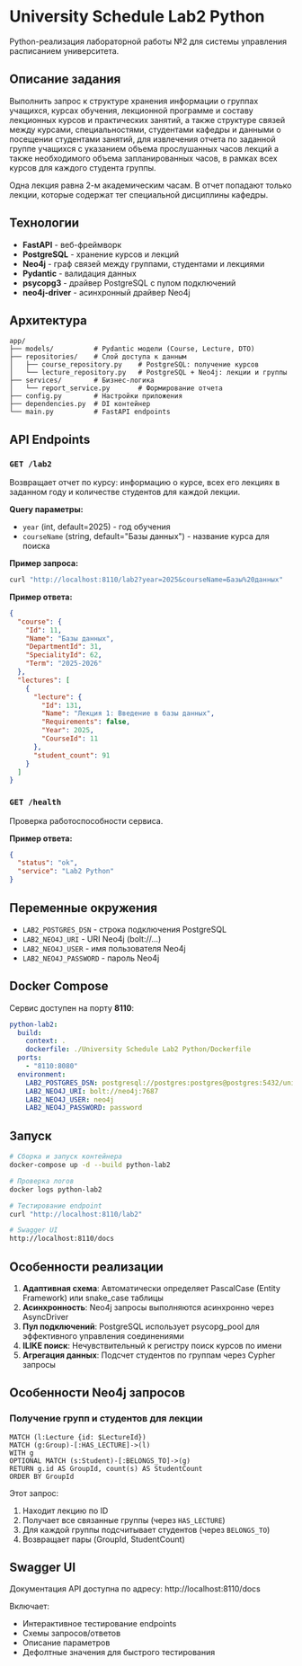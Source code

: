 # University Schedule Lab2 Python

Python-реализация лабораторной работы №2 для системы управления расписанием университета.

## Описание задания

Выполнить запрос к структуре хранения информации о группах учащихся, курсах обучения, лекционной программе и составу лекционных курсов и практических занятий, а также структуре связей между курсами, специальностями, студентами кафедры и данными о посещении студентами занятий, для извлечения отчета по заданной группе учащихся с указанием объема прослушанных часов лекций а также необходимого объема запланированных часов, в рамках всех курсов для каждого студента группы.

Одна лекция равна 2-м академическим часам. В отчет попадают только лекции, которые содержат тег специальной дисциплины кафедры.

## Технологии

- **FastAPI** - веб-фреймворк
- **PostgreSQL** - хранение курсов и лекций
- **Neo4j** - граф связей между группами, студентами и лекциями
- **Pydantic** - валидация данных
- **psycopg3** - драйвер PostgreSQL с пулом подключений
- **neo4j-driver** - асинхронный драйвер Neo4j

## Архитектура

```
app/
├── models/          # Pydantic модели (Course, Lecture, DTO)
├── repositories/    # Слой доступа к данным
│   ├── course_repository.py    # PostgreSQL: получение курсов
│   └── lecture_repository.py   # PostgreSQL + Neo4j: лекции и группы
├── services/        # Бизнес-логика
│   └── report_service.py       # Формирование отчета
├── config.py        # Настройки приложения
├── dependencies.py  # DI контейнер
└── main.py          # FastAPI endpoints
```

## API Endpoints

### `GET /lab2`

Возвращает отчет по курсу: информацию о курсе, всех его лекциях в заданном году и количестве студентов для каждой лекции.

**Query параметры:**
- `year` (int, default=2025) - год обучения
- `courseName` (string, default="Базы данных") - название курса для поиска

**Пример запроса:**
```bash
curl "http://localhost:8110/lab2?year=2025&courseName=Базы%20данных"
```

**Пример ответа:**
```json
{
  "course": {
    "Id": 11,
    "Name": "Базы данных",
    "DepartmentId": 31,
    "SpecialityId": 62,
    "Term": "2025-2026"
  },
  "lectures": [
    {
      "lecture": {
        "Id": 131,
        "Name": "Лекция 1: Введение в базы данных",
        "Requirements": false,
        "Year": 2025,
        "CourseId": 11
      },
      "student_count": 91
    }
  ]
}
```

### `GET /health`

Проверка работоспособности сервиса.

**Пример ответа:**
```json
{
  "status": "ok",
  "service": "Lab2 Python"
}
```

## Переменные окружения

- `LAB2_POSTGRES_DSN` - строка подключения PostgreSQL
- `LAB2_NEO4J_URI` - URI Neo4j (bolt://...)
- `LAB2_NEO4J_USER` - имя пользователя Neo4j
- `LAB2_NEO4J_PASSWORD` - пароль Neo4j

## Docker Compose

Сервис доступен на порту **8110**:

```yaml
python-lab2:
  build:
    context: .
    dockerfile: ./University Schedule Lab2 Python/Dockerfile
  ports:
    - "8110:8080"
  environment:
    LAB2_POSTGRES_DSN: postgresql://postgres:postgres@postgres:5432/university
    LAB2_NEO4J_URI: bolt://neo4j:7687
    LAB2_NEO4J_USER: neo4j
    LAB2_NEO4J_PASSWORD: password
```

## Запуск

```bash
# Сборка и запуск контейнера
docker-compose up -d --build python-lab2

# Проверка логов
docker logs python-lab2

# Тестирование endpoint
curl "http://localhost:8110/lab2"

# Swagger UI
http://localhost:8110/docs
```

## Особенности реализации

1. **Адаптивная схема**: Автоматически определяет PascalCase (Entity Framework) или snake_case таблицы
2. **Асинхронность**: Neo4j запросы выполняются асинхронно через AsyncDriver
3. **Пул подключений**: PostgreSQL использует psycopg_pool для эффективного управления соединениями
4. **ILIKE поиск**: Нечувствительный к регистру поиск курсов по имени
5. **Агрегация данных**: Подсчет студентов по группам через Cypher запросы

## Особенности Neo4j запросов

### Получение групп и студентов для лекции

```cypher
MATCH (l:Lecture {id: $LectureId})
MATCH (g:Group)-[:HAS_LECTURE]->(l)
WITH g
OPTIONAL MATCH (s:Student)-[:BELONGS_TO]->(g)
RETURN g.id AS GroupId, count(s) AS StudentCount
ORDER BY GroupId
```

Этот запрос:
1. Находит лекцию по ID
2. Получает все связанные группы (через `HAS_LECTURE`)
3. Для каждой группы подсчитывает студентов (через `BELONGS_TO`)
4. Возвращает пары (GroupId, StudentCount)

## Swagger UI

Документация API доступна по адресу: http://localhost:8110/docs

Включает:
- Интерактивное тестирование endpoints
- Схемы запросов/ответов
- Описание параметров
- Дефолтные значения для быстрого тестирования
